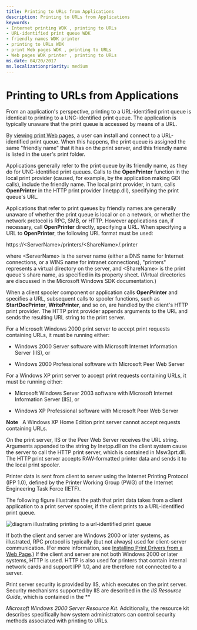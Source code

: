 ```yaml
---
title: Printing to URLs from Applications
description: Printing to URLs from Applications
keywords:
- Internet printing WDK , printing to URLs
- URL-identified print queue WDK
- friendly names WDK printer
- printing to URLs WDK
- print Web pages WDK , printing to URLs
- Web pages WDK printer , printing to URLs
ms.date: 04/20/2017
ms.localizationpriority: medium
---
```


# Printing to URLs from Applications





From an application's perspective, printing to a URL-identified print queue is identical to printing to a UNC-identified print queue. The application is typically unaware that the print queue is accessed by means of a URL.

By [viewing print Web pages](viewing-print-web-pages.md), a user can install and connect to a URL-identified print queue. When this happens, the print queue is assigned the same "friendly name" that it has on the print server, and this friendly name is listed in the user's print folder.

Applications generally refer to the print queue by its friendly name, as they do for UNC-identified print queues. Calls to the **OpenPrinter** function in the local print provider (caused, for example, by the application making GDI calls), include the friendly name. The local print provider, in turn, calls **OpenPrinter** in the HTTP print provider (Inetpp.dll), specifying the print queue's URL.

Applications that refer to print queues by friendly names are generally unaware of whether the print queue is local or on a network, or whether the network protocol is RPC, SMB, or HTTP. However applications can, if necessary, call **OpenPrinter** directly, specifying a URL. When specifying a URL to **OpenPrinter**, the following URL format must be used:

https://&lt;ServerName&gt;/printers/&lt;ShareName&gt;/.printer

where &lt;ServerName&gt; is the server name (either a DNS name for Internet connections, or a WINS name for intranet connections), "printers" represents a virtual directory on the server, and &lt;ShareName&gt; is the print queue's share name, as specified in its property sheet. (Virtual directories are discussed in the Microsoft Windows SDK documentation.)

When a client spooler component or application calls **OpenPrinter** and specifies a URL, subsequent calls to spooler functions, such as **StartDocPrinter**, **WritePrinter**, and so on, are handled by the client's HTTP print provider. The HTTP print provider appends arguments to the URL and sends the resulting URL string to the print server.

For a Microsoft Windows 2000 print server to accept print requests containing URLs, it must be running either:

-   Windows 2000 Server software with Microsoft Internet Information Server (IIS), or

-   Windows 2000 Professional software with Microsoft Peer Web Server

For a Windows XP print server to accept print requests containing URLs, it must be running either:

-   Microsoft Windows Server 2003 software with Microsoft Internet Information Server (IIS), or

-   Windows XP Professional software with Microsoft Peer Web Server

**Note**   A Windows XP Home Edition print server cannot accept requests containing URLs.

 

On the print server, IIS or the Peer Web Server receives the URL string. Arguments appended to the string by Inetpp.dll on the client system cause the server to call the HTTP print server, which is contained in Msw3prt.dll. The HTTP print server accepts RAW-formatted printer data and sends it to the local print spooler.

Printer data is sent from client to server using the Internet Printing Protocol (IPP 1.0), defined by the Printer Working Group (PWG) of the Internet Engineering Task Force (IETF).

The following figure illustrates the path that print data takes from a client application to a print server spooler, if the client prints to a URL-identified print queue.

![diagram illustrating printing to a url-identified print queue](images/prntpath.png)

If both the client and server are Windows 2000 or later systems, as illustrated, RPC protocol is typically (but not always) used for client-server communication. (For more information, see [Installing Print Drivers from a Web Page](installing-print-drivers-from-a-web-page.md).) If the client and server are not both Windows 2000 or later systems, HTTP is used. HTTP is also used for printers that contain internal network cards and support IPP 1.0, and are therefore not connected to a server.

Print server security is provided by IIS, which executes on the print server. Security mechanisms supported by IIS are described in the *IIS Resource Guide*, which is contained in the **

*Microsoft Windows 2000 Server Resource Kit*. Additionally, the resource kit describes specifically how system administrators can control security methods associated with printing to URLs.

 

 




